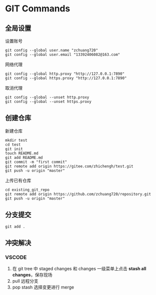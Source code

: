 # GIT Commands

## 全局设置
设置账号
```
git config --global user.name "zchuang720"
git config --global user.email "13392406082@163.com"
```

网络代理
```
git config --global http.proxy "http://127.0.0.1:7890"
git config --global https.proxy "http://127.0.0.1:7890"
```

取消代理
```
git config --global --unset http.proxy
git config --global --unset https.proxy
```

## 创建仓库
新建仓库
```
mkdir test
cd test
git init
touch README.md
git add README.md
git commit -m "first commit"
git remote add origin https://gitee.com/zhichengh/test.git
git push -u origin "master"

```
上传已有仓库
```
cd existing_git_repo
git remote add origin https://github.com/zchuang720/repository.git
git push -u origin "master"
```

## 分支提交
```
git add .
```

## 冲突解决
### VSCODE
1. 在 git tree 中 staged changes 和 changes 一级菜单上点击 **stash all changes**，保存现场
2. pull 远程分支
3. pop stash 选择变更进行 merge
